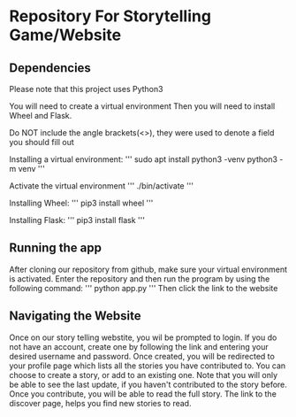 # Repository For Storytelling Game/Website

## Dependencies
   Please note that this project uses Python3

   You will need to create a virtual environment
   Then you will need to install Wheel and Flask.

   Do NOT include the angle brackets(<>), they were used to denote a field you should fill out
   
   Installing a virtual environment:
   '''
   sudo apt install python3 -venv
   python3 -m venv <name of venv>
   '''

   Activate the virtual environment
   '''
   .<name of venv>/bin/activate
   '''

   Installing Wheel:
   '''
   pip3 install wheel
   '''

   Installing Flask:
   '''
   pip3 install flask
   '''

## Running the app
   After cloning our repository from github, make sure your virtual environment is activated. Enter the repository and then run the program by using the following command:
   '''
   python app.py
   '''
   Then click the link to the website

## Navigating the Website
   Once on our story telling webstite, you wil be prompted to login.
   If you do not have an account, create one by following the link and entering your desired username and password.
   Once created, you will be redirected to your profile page which lists all the stories you have contributed to.
   You can choose to create a story, or add to an existing one.
   Note that you will only be able to see the last update, if you haven't contributed to the story before. Once you contribute, you will be able to read the full story.
   The link to the discover page, helps you find new stories to read.
